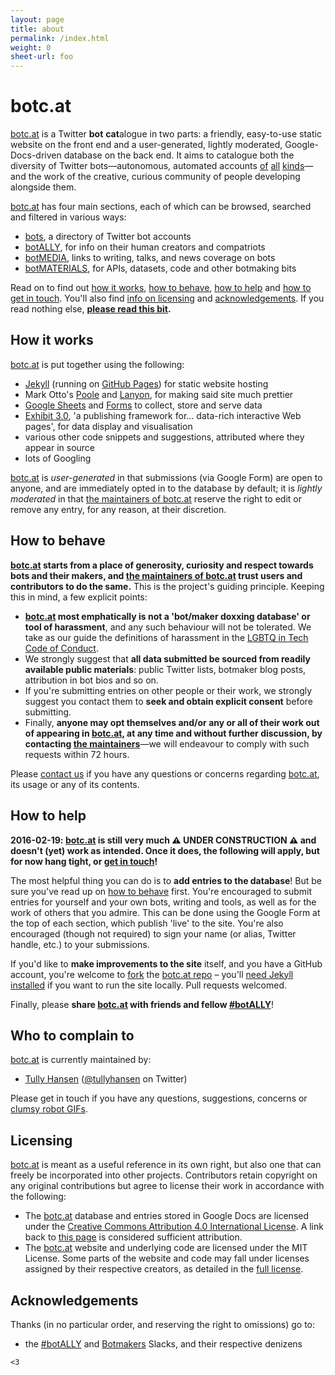 ```yaml
---
layout: page
title: about
permalink: /index.html
weight: 0
sheet-url: foo
---
```


# botc.at

[botc.at](.) is a Twitter **bot** **cat**alogue in two parts: a friendly, easy-to-use static website on the front end and a user-generated, lightly moderated, Google-Docs-driven database on the back end. It aims to catalogue both the diversity of Twitter bots—autonomous, automated accounts [of](https://twitter.com/metaphorminute) [all](https://twitter.com/but_if_you_can) [kinds](https://twitter.com/ClearCongress)—and the work of the creative, curious community of people developing alongside them.

[botc.at](.) has four main sections, each of which can be browsed, searched and filtered in various ways:

- [bots](bots/), a directory of Twitter bot accounts
- [botALLY](botALLY/), for info on their human creators and compatriots
- [botMEDIA](botMEDIA/), links to writing, talks, and news coverage on bots
- [botMATERIALS](botMATERIALS/), for APIs, datasets, code and other botmaking bits

Read on to find out [how it works](#how-it-works), [how to behave](#how-to-behave), [how to help](#how-to-help) and [how to get in touch](#who-to-complain-to). You'll also find [info on licensing](#licensing) and [acknowledgements](#acknowledgements). If you read nothing else, **[please read this bit](#how-to-behave).**

## How it works 

[botc.at](.) is put together using the following:

- [Jekyll](http://jekyllrb.com) (running on [GitHub Pages](https://pages.github.com)) for static website hosting
- Mark Otto's [Poole](https://github.com/poole/poole) and [Lanyon](https://github.com/poole/lanyon), for making said site much prettier
- [Google Sheets](https://docs.google.com/spreadsheets/) and [Forms](https://docs.google.com/forms/) to collect, store and serve data
- [Exhibit 3.0](http://simile-widgets.org/exhibit3/), 'a publishing framework for… data-rich interactive Web pages', for data display and visualisation
- various other code snippets and suggestions, attributed where they appear in source
- lots of Googling

[botc.at](.) is _user-generated_ in that submissions (via Google Form) are open to anyone, and are immediately opted in to the database by default; it is _lightly moderated_ in that [the maintainers of botc.at](#who-to-complain-to) reserve the right to edit or remove any entry, for any reason, at their discretion.

## How to behave

**[botc.at](.) starts from a place of generosity, curiosity and respect towards bots and their makers, and [the maintainers of botc.at](#who-to-complain-to) trust users and contributors to do the same.** This is the project's guiding principle. Keeping this in mind, a few explicit points:

- **[botc.at](.) most emphatically is not a 'bot/maker doxxing database' or tool of harassment**, and any such behaviour will not be tolerated. We take as our guide the definitions of harassment in the [LGBTQ in Tech Code of Conduct](http://lgbtq.technology/coc.html).
- We strongly suggest that **all data submitted be sourced from readily available public materials**: public Twitter lists, botmaker blog posts, attribution in bot bios and so on.
- If you're submitting entries on other people or their work, we strongly suggest you contact them to **seek and obtain explicit consent** before submitting.
- Finally, **anyone may opt themselves and/or any or all of their work out of appearing in [botc.at](.), at any time and without further discussion, by contacting [the maintainers](#who-to-complain-to)**—we will endeavour to comply with such requests within 72 hours.

Please [contact us](#who-to-complain-to) if you have any questions or concerns regarding [botc.at](.), its usage or any of its contents.

## How to help

**2016-02-19: [botc.at](.) is still very much ⚠️ UNDER CONSTRUCTION ⚠️ and doesn't (yet) work as intended. Once it does, the following will apply, but for now hang tight, or [get in touch](#who-to-complain-to)!**

The most helpful thing you can do is to **add entries to the database**! But be sure you've read up on [how to behave](#how-to-behave) first. You're encouraged to submit entries for yourself and your own bots, writing and tools, as well as for the work of others that you admire. This can be done using the Google Form at the top of each section, which publish 'live' to the site. You're also encouraged (though not required) to sign your name (or alias, Twitter handle, etc.) to your submissions.

If you'd like to **make improvements to the site** itself, and you have a GitHub account, you're welcome to [fork](https://guides.github.com/activities/forking/) the [botc.at repo](https://github.com/tullyhansen/botcat/) – you'll [need Jekyll installed](http://jekyllrb.com/docs/installation/) if you want to run the site locally. Pull requests welcomed.

Finally, please **share [botc.at](.) with friends and fellow [\#botALLY](https://twitter.com/hashtag/botALLY?src=hash)**!

## Who to complain to

[botc.at](.) is currently maintained by:

- [Tully Hansen](http://tullyhansen.com) ([@tullyhansen](http://twitter.com/tullyhansen) on Twitter)

Please get in touch if you have any questions, suggestions, concerns or [clumsy robot GIFs](http://www.funnyordie.com/articles/1cd2f27638/robots).

## Licensing

[botc.at](.) is meant as a useful reference in its own right, but also one that can freely be incorporated into other projects. Contributors retain copyright on any original contributions but agree to license their work in accordance with the following:

- The [botc.at](.) database and entries stored in Google Docs are licensed under the [Creative Commons Attribution 4.0 International License](http://creativecommons.org/licenses/by/4.0/). A link back to [this page](.) is considered sufficient attribution.
- The [botc.at](.) website and underlying code are licensed under the MIT License. Some parts of the website and code may fall under licenses assigned by their respective creators, as detailed in the [full license](license/).

## Acknowledgements

Thanks (in no particular order, and reserving the right to omissions) go to:

- the [\#botALLY](https://docs.google.com/forms/d/13OMkyF7U1dcRPU4lsZC-gWcMT_-lN33Ql0aV2L-K-iA/viewform?c=0&w=1) and [Botmakers](http://botmakers.slack.com) Slacks, and their respective denizens

`<3`